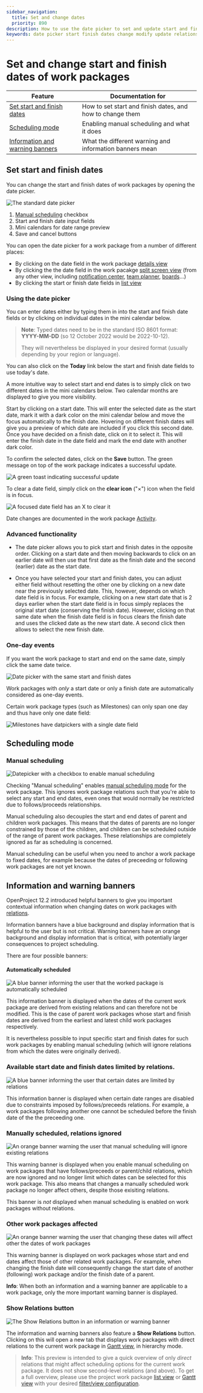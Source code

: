 ```yaml
---
sidebar_navigation:
  title: Set and change dates
  priority: 890
description: How to use the date picker to set and update start and finish of work packages
keywords: date picker start finish dates change modify update relations work package
---
```


# Set and change start and finish dates of work packages

| Feature                                                      | Documentation for                                         |
| ------------------------------------------------------------ | --------------------------------------------------------- |
| [Set start and finish dates](#set-start-and-finish-dates)    | How to set start and finish dates, and how to change them |
| [Scheduling mode](#scheduling-mode)                          | Enabling manual scheduling and what it does               |
| [Information and warning banners](#information-and-warning-banners) | What the different warning and information banners mean   |

## Set start and finish dates

You can change the start and finish dates of work packages by opening the date picker. 

<img src="standard-date-picker.png" alt="The standard date picker" />

1. [Manual scheduling](#scheduling-mode) checkbox
2. Start and finish date input fields
3. Mini calendars for date range preview
4. Save and cancel buttons

You can open the date picker for a work package from a number of different places:

- By clicking on the date field in the work package [details view](../work-package-views/#work-package-full-screen-view)
- By clicking the the date field in the work pacakge [split screen view](../work-package-views/#work-package-split-screen-view) (from any other view, including [notification center](../../notifications), [team planner](../../team-planner/), [boards](../../agile-boards)...)
- By clicking the start or finish date fields in [list view](../work-package-views/#work-package-list-view)


### Using the date picker

You can enter dates either by typing them in into the start and finish date fields or by clicking on individual dates in the mini calendar below.

> **Note**: Typed dates need to be in the standard ISO 8601 format: **YYYY-MM-DD** (so 12 October 2022 would be 2022-10-12). 
>
> They will nevertheless be displayed in your desired format (usually depending by your region or language).

You can also click on the **Today** link below the start and finish date fields to use today's date.

A more intuitive way to select start and end dates is to simply click on two different dates in the mini calendars below. Two calendar months are displayed to give you more visibility. 

Start by clicking on a start date. This will enter the selected date as the start date,  mark it with a dark color on the mini calendar below and move the focus automatically to the finish date. Hovering on different finish dates will give you a preview of which date are included if you click this second date. Once you have decided on a finish date, click on it to select it. This will enter the finish date in the date field and mark the end date with another dark color.

To confirm the selected dates, click on the **Save** button. The green message on top of the work package indicates a successful update.

![A green toast indicating successful update](successful-update.png)

To clear a date field, simply click on the **clear icon** ("×") icon when the field is in focus.

<img src="clear-date-field.png" alt="A focused date field has an X to clear it" />

Date changes are documented in the work package [Activity](../../activity/).

### Advanced functionality

- The date picker allows you to pick start and finish dates in the opposite order. Clicking on a start date and then moving backwards to click on an earlier date will then use that first date as the finish date and the second (earlier) date as the start date. 

- Once you have selected your start and finish dates, you can adjust either field without resetting the other one by clicking on a new date near the previously selected date. This, however, depends on which date field is in focus. For example, clicking on a new start date that is 2 days earlier when the start date field is in focus simply replaces the original start date (conserving the finish date). However, clicking on that same date when the finish date field is in focus clears the finish date and uses the clicked date as the new start date. A second click then allows to select  the new finish date. 

### One-day events

If you want the work package to start and end on the same date, simply click the same date twice.

<img src="one-day-event.png" alt="Date picker with the same start and finish dates" />

Work packages with *only* a start date or only a finish date are automatically considered as one-day events. 

Certain work package types (such as Milestones) can only span one day and thus have only one date field:

<img src="milestone-datepicker.png" alt="Milestones have datpickers with a single date field" />


## Scheduling mode

### Manual scheduling

<img src="manual-scheduling-checkbox.png" alt="Datepicker with a checkbox to enable manual scheduling" />

Checking  "Manual scheduling" enables [manual scheduling mode](../../gantt-chart/scheduling/#manual-scheduling-mode) for the work package. This ignores work package relations such that you're able to select any start and end dates, even ones that would normally be restricted due to follows/proceeds relationships. 

Manual scheduling also decouples the start and end dates of parent and children work packages. This means that the dates of parents are no longer constrained by those of the children, and children can be scheduled outside of the range of parent work packages. These relationships are completely ignored as far as scheduling is concerned.

Manual scheduling can be useful when you need to anchor a work package to fixed dates, for example because the dates of preceeding or following work packages are not yet known. 

## Information and warning banners

OpenProject 12.2 introduced helpful banners to give you important contextual information when changing dates on work packages with [relations](../work-package-relations-hierarchies).

Information banners have a blue background and display information that is helpful to the user but is not critical. Warning banners have an orange background and display information that is critical, with potentially larger consequences to project scheduling.

There are four possible banners:

#### Automatically scheduled

<img src="banner-automatically-scheduled.png" alt="A blue banner informing the user that the worked package is automatically scheduled" />

This information banner is displayed when the dates of the current work package are derived from existing relations and can therefore not  be modified. This is the case of parent work packages whose start and finish dates are derived from the earliest and latest child work packages respectively. 

It is nevertheless possible to input specific start and finish dates for such work packages by enabling manual scheduling (which will ignore relations from which the dates were originally derived).

### Available start date and finish dates limited by relations.

<img src="banner-dates-limited.png" alt="A blue banner informing the user that certain dates are limited by relations" />

This information banner is displayed when certain date ranges are disabled due to constraints imposed by follows/preceeds relations. For example, a work packages following another one cannot be scheduled before the finish date of the the preceeding one.

### Manually scheduled, relations ignored

<img src="banner-manual-relations-ignored.png" alt="An orange banner warning the user that manual scheduling will ignore existing relations" />

This warning banner is displayed when you enable manual scheduling on work packages that have follows/preceeds or parent/child relations, which are now ignored and no longer limit which dates can be selected for this work package. This also means that changes a manually scheduled work package no longer affect others, despite those exisiting relations.

This banner is _not_ displayed when manual scheduling is enabled on work packages without relations.

### Other work packages affected

<img src="banner-other-workpackages-affected.png" alt="An orange banner warning the user that changing these dates will affect other the dates of work packages" />

This warning banner is displayed on work packages whose start and end dates affect those of other related work packages. For example, when changing the finish date will consequently change the start date of another (following) work package and/or the finish date of a parent.

**Info**: When both an information and a warning banner are applicable to a work package, only the more important warning banner is displayed.

### Show Relations button

<img src="banner-show-relations-button.png" alt="The Show Relations button in an information or warning banner" />

The information and warning banners also feature a **Show Relations** button. Clicking on this will open a new tab that displays work packages with direct relations to the current work package in [Gantt view](../../gantt-chart), in hierarchy mode. 

> **Info**: This preview is intended to give a quick overview of only _direct_ relations that might affect scheduling options for the current work package. It does not show second-level relations (and above). To get a full overview, please use the project work package [list view](../work-package-views/#work-package-list-view) or [Gantt view](../../gantt-chart) with your desired [filter/view configuration](../work-package-table-configuration/).

